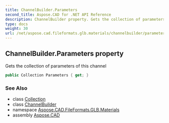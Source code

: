 ```yaml
---
title: ChannelBuilder.Parameters
second_title: Aspose.CAD for .NET API Reference
description: ChannelBuilder property. Gets the collection of parameters of this channel
type: docs
weight: 30
url: /net/aspose.cad.fileformats.glb.materials/channelbuilder/parameters/
---
```

## ChannelBuilder.Parameters property

Gets the collection of parameters of this channel

```csharp
public Collection Parameters { get; }
```

### See Also

* class [Collection](../../materialvalue.collection/)
* class [ChannelBuilder](../)
* namespace [Aspose.CAD.FileFormats.GLB.Materials](../../channelbuilder/)
* assembly [Aspose.CAD](../../../)



